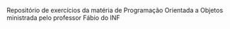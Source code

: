 Repositório de exercícios da matéria de Programação Orientada a Objetos ministrada pelo professor Fábio do INF
